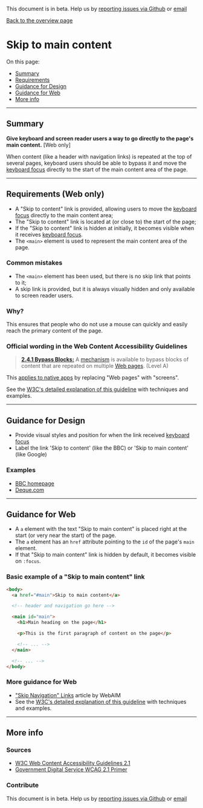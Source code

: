 This document is in beta. Help us by [reporting issues via Github](https://github.com/theappbusiness/accessibility-guidelines) or [email](mailto:jeanfrancois@theappbusiness.com)

[Back to the overview page](./../index.html)

# Skip to main content

On this page:
* [Summary](#summary)
* [Requirements](#requirements)
* [Guidance for Design](#guidance-for-design)
* [Guidance for Web](#guidance-for-web)
* [More info](#more-info)

---

## Summary

**Give keyboard and screen reader users a way to go directly to the page's main content.** [Web only]

When content (like a header with navigation links) is repeated at the top of several pages, keyboard users should be able to bypass it and move the [keyboard focus](./definitions.md#keyboard-focus) directly to the start of the main content area of the page.

---

## Requirements (Web only)

*   A "Skip to content" link is provided, allowing users to move the [keyboard focus](./definitions.md#keyboard-focus) directly to the main content area;
*   The "Skip to content" link is located at (or close to) the start of the page;
*   If the "Skip to content" link is hidden at initially, it becomes visible when it receives [keyboard focus](./definitions.md#keyboard-focus).
*   The `<main>` element is used to represent the main content area of the page.

### Common mistakes

*   The `<main>` element has been used, but there is no skip link that points to it;
*   A skip link is provided, but it is always visually hidden and only available to screen reader users.

### Why?

This ensures that people who do not use a mouse can quickly and easily reach the primary content of the page.

### Official wording in the Web Content Accessibility Guidelines

> [**2.4.1 Bypass Blocks:**](https://www.w3.org/TR/UNDERSTANDING-WCAG20/navigation-mechanisms-skip.html) A [mechanism](https://www.w3.org/TR/UNDERSTANDING-WCAG20/navigation-mechanisms-skip.html#mechanismdef) is available to bypass blocks of content that are repeated on multiple [Web pages](https://www.w3.org/TR/UNDERSTANDING-WCAG20/navigation-mechanisms-skip.html#webpagedef). (Level A)

This [applies to native apps](https://www.w3.org/TR/wcag2ict/#navigation-mechanisms-skip) by replacing "Web pages" with "screens".

See the [W3C's detailed explanation of this guideline](https://www.w3.org/TR/UNDERSTANDING-WCAG20/navigation-mechanisms-skip.html) with techniques and examples.

---

## Guidance for Design

* Provide visual styles and position for when the link received [keyboard focus](./definitions.md#keyboard-focus)
* Label the link 'Skip to content' (like the BBC) or 'Skip to main content' (like Google)

### Examples

* [BBC homepage](https://www.bbc.co.uk/)
* [Deque.com](https://www.deque.com/)

---

## Guidance for Web

* A `a` element with the text "Skip to main content" is placed right at the start (or very near the start) of the page.
* The `a` element has an `href` attribute pointing to the `id` of the page's `main` element.
* If that "Skip to main content" link is hidden by default, it becomes visible on `:focus`.

### Basic example of a "Skip to main content" link

```html
<body>
  <a href="#main">Skip to main content</a>

  <!-- header and navigation go here -->

  <main id="main">
    <h1>Main heading on the page</h1>

    <p>This is the first paragraph of content on the page</p>

    <!-- ... -->
  </main>

  <!-- ... -->
</body>
```

### More guidance for Web

* ["Skip Navigation" Links](https://webaim.org/techniques/skipnav/) article by WebAIM
* See the [W3C's detailed explanation of this guideline](https://www.w3.org/TR/UNDERSTANDING-WCAG20/navigation-mechanisms-skip.html) with techniques and examples.

---

## More info

### Sources

* [W3C Web Content Accessibility Guidelines 2.1](https://www.w3.org/TR/WCAG21/)
* [Government Digital Service WCAG 2.1 Primer](https://alphagov.github.io/wcag-primer/)

### Contribute

This document is in beta. Help us by [reporting issues via Github](https://github.com/theappbusiness/accessibility-guidelines) or [email](mailto:jeanfrancois@theappbusiness.com)